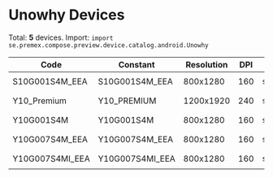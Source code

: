 # Unowhy Devices

Total: **5** devices. Import: `import se.premex.compose.preview.device.catalog.android.Unowhy`

| Code | Constant | Resolution | DPI | Compose Spec | Preview Usage |
|------|----------|------------|-----|-------------|---------------|
| S10G001S4M_EEA | S10G001S4M_EEA | 800x1280 | 160 | `spec:width=800px,height=1280px,dpi=160` | `@Preview(device = Unowhy.S10G001S4M_EEA)` |
| Y10_Premium | Y10_PREMIUM | 1200x1920 | 240 | `spec:width=1200px,height=1920px,dpi=240` | `@Preview(device = Unowhy.Y10_PREMIUM)` |
| Y10G001S4M | Y10G001S4M | 800x1280 | 160 | `spec:width=800px,height=1280px,dpi=160` | `@Preview(device = Unowhy.Y10G001S4M)` |
| Y10G007S4M_EEA | Y10G007S4M_EEA | 800x1280 | 160 | `spec:width=800px,height=1280px,dpi=160` | `@Preview(device = Unowhy.Y10G007S4M_EEA)` |
| Y10G007S4MI_EEA | Y10G007S4MI_EEA | 800x1280 | 160 | `spec:width=800px,height=1280px,dpi=160` | `@Preview(device = Unowhy.Y10G007S4MI_EEA)` |

<!-- Generated automatically. Do not edit manually. -->

